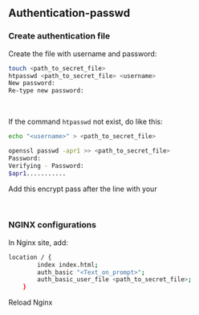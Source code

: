 ## Authentication-passwd


### Create authentication file

Create the file with username and password:
```bash
touch <path_to_secret_file>
htpasswd <path_to_secret_file> <username>
New password:
Re-type new password:
```

<br>

If the command <code>htpasswd</code> not exist, do like this:
```bash
echo "<username>" > <path_to_secret_file>

openssl passwd -apr1 >> <path_to_secret_file>
Password:
Verifying - Password:
$apr1...........
```
Add this encrypt pass after the line with your <username>

<br>


### NGINX configurations

In Nginx site, add:
```bash
location / {
        index index.html;
        auth_basic "<Text_on_prompt>";
        auth_basic_user_file <path_to_secret_file>;
    }
```

Reload Nginx
